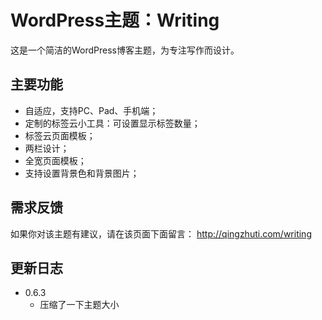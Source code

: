 # WordPress主题：Writing
这是一个简洁的WordPress博客主题，为专注写作而设计。

## 主要功能
- 自适应，支持PC、Pad、手机端；
- 定制的标签云小工具：可设置显示标签数量；
- 标签云页面模板；
- 两栏设计；
- 全宽页面模板；
- 支持设置背景色和背景图片；

## 需求反馈
如果你对该主题有建议，请在该页面下面留言：
http://qingzhuti.com/writing

## 更新日志
- 0.6.3
  - 压缩了一下主题大小
